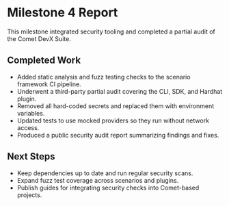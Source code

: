 # Milestone 4 Report

This milestone integrated security tooling and completed a partial audit of the Comet DevX Suite.

## Completed Work
- Added static analysis and fuzz testing checks to the scenario framework CI pipeline.
- Underwent a third-party partial audit covering the CLI, SDK, and Hardhat plugin.
- Removed all hard-coded secrets and replaced them with environment variables.
- Updated tests to use mocked providers so they run without network access.
- Produced a public security audit report summarizing findings and fixes.

## Next Steps
- Keep dependencies up to date and run regular security scans.
- Expand fuzz test coverage across scenarios and plugins.
- Publish guides for integrating security checks into Comet-based projects.
